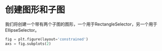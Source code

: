 # 创建图形和子图

我们将创建一个带有两个子图的图形，一个用于RectangleSelector，另一个用于EllipseSelector。

```python
fig = plt.figure(layout='constrained')
axs = fig.subplots(2)
```
